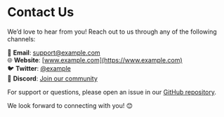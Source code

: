 # Contact Us

We’d love to hear from you! Reach out to us through any of the following channels:

📧 **Email**: support@example.com  
🌐 **Website**: [www.example.com](https://www.example.com)  
🐦 **Twitter**: [@example](https://twitter.com/example)  
💬 **Discord**: [Join our community](https://discord.gg/example)

For support or questions, please open an issue in our [GitHub repository](https://github.com/example/repository).

We look forward to connecting with you! 😊
